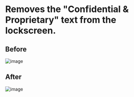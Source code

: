 # Removes the "Confidential & Proprietary" text from the lockscreen.

## Before
![image](https://github.com/flameaway/RemoveConfidential/assets/8405067/3ab7084f-cf1f-460f-b906-eed0434c33b5)

## After
![image](https://github.com/flameaway/RemoveConfidential/assets/8405067/0aa91302-1cbd-4ec8-a79f-6353870c6d03)
